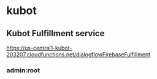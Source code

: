 # kubot

## Kubot Fulfillment service
https://us-central1-kubot-203207.cloudfunctions.net/dialogflowFirebaseFulfillment
### admin:root
